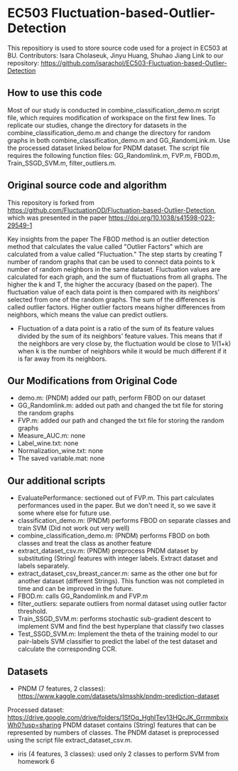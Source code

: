 # EC503 Fluctuation-based-Outlier-Detection
This repositiory is used to store source code used for a project in EC503 at BU. 
Contributors: Isara Cholaseuk, Jinyu Huang, Shuhao Jiang
Link to our repository: https://github.com/isarachol/EC503-Fluctuation-based-Outlier-Detection

## How to use this code
Most of our study is conducted in combine_classification_demo.m script file, which requires modification of workspace on the first few lines. To replicate our studies, change the directory for datasets in the combine_classification_demo.m and change the directory for random graphs in both combine_classification_demo.m and GG_RandomLink.m. Use the processed dataset linked below for PNDM dataset. The script file requires the following function files: GG_Randomlink.m, FVP.m, FBOD.m, Train_SSGD_SVM.m, filter_outliers.m.

## Original source code and algorithm
This repository is forked from https://github.com/FluctuationOD/Fluctuation-based-Outlier-Detection, which was presented in the paper https://doi.org/10.1038/s41598-023-29549-1

Key insights from the paper
The FBOD method is an outlier detection method that calculates the value called "Outlier Factors" which are calculated from a value called "Fluctuation." The step starts by creating T number of random graphs that can be used to connect data points to k number of random neighbors in the same dataset. Fluctuation values are calculated for each graph, and the sum of fluctuations from all graphs. The higher the k and T, the higher the accuracy (based on the paper). The fluctuation value of each data point is then compared with its neighbors' selected from one of the random graphs. The sum of the differences is called outlier factors. Higher outlier factors means higher differences from neighbors, which means the value can predict outliers.

- Fluctuation of a data point is a ratio of the sum of its feature values divided by the sum of its neighbors' feature values. This means that if the neighbors are very close by, the fluctuation would be close to 1/(1+k) when k is the number of neighbors while it would be much different if it is far away from its neighbors.

## Our Modifications from Original Code
- demo.m: (PNDM) added our path, perform FBOD on our dataset
- GG_Randomlink.m: added out path and changed the txt file for storing the random graphs
- FVP.m: added our path and changed the txt file for storing the random graphs
- Measure_AUC.m: none
- Label_wine.txt: none
- Normalization_wine.txt: none
- The saved variable.mat: none

## Our additional scripts
- EvaluatePerformance: sectioned out of FVP.m. This part calculates performances used in the paper. But we don't need it, so we save it some where else for future use.
- classification_demo.m: (PNDM) performs FBOD on separate classes and train SVM (Did not work out very well)
- combine_classification_demo.m: (PNDM) performs FBOD on both classes and treat the class as another feature
- extract_dataset_csv.m: (PNDM) preprocess PNDM dataset by substituting (String) features with integer labels. Extract dataset and labels separately.
- extract_dataset_csv_breast_cancer.m: same as the other one but for another dataset (different Strings). This function was not completed in time and can be improved in the future.
- FBOD.m: calls GG_Randomlink.m and FVP.m
- filter_outliers: separate outliers from normal dataset using outlier factor threshold.
- Train_SSGD_SVM.m: performs stochastic sub-gradient descent to implement SVM and find the best hyperplane that classify two classes
- Test_SSGD_SVM.m: Implement the theta of the training model to our pair-labels SVM classifier to predict the label of the test dataset and calculate the corresponding CCR.

## Datasets
- PNDM (7 features, 2 classes): https://www.kaggle.com/datasets/slmsshk/pndm-prediction-dataset

Processed dataset: https://drive.google.com/drive/folders/1SfOq_HghITev13HQcJK_GrrmmbxjxWh0?usp=sharing
PNDM dataset contains (String) features that can be represented by numbers of classes. The PNDM dataset is preprocessed using the script file extract_dataset_csv.m.

- iris (4 features, 3 classes): used only 2 classes to perform SVM from homework 6